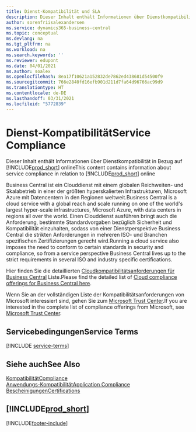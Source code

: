 ```yaml
---
title: Dienst-Kompatibilität und SLA
description: Dieser Inhalt enthält Informationen über Dienstkompatibilität in Bezug auf Business Central online.
author: sorenfriisalexandersen
ms.service: dynamics365-business-central
ms.topic: conceptual
ms.devlang: na
ms.tgt_pltfrm: na
ms.workload: na
ms.search.keywords: ''
ms.reviewer: edupont
ms.date: 04/01/2021
ms.author: soalex
ms.openlocfilehash: 8ea17f10621a152832de7862ed438681d54500f9
ms.sourcegitcommit: 766e2840fd16efb901d211d7fa64d96766ac99d9
ms.translationtype: HT
ms.contentlocale: de-DE
ms.lasthandoff: 03/31/2021
ms.locfileid: "5772839"
---
```

# <a name="service-compliance"></a><span data-ttu-id="f902a-103">Dienst-Kompatibilität</span><span class="sxs-lookup"><span data-stu-id="f902a-103">Service Compliance</span></span>

<span data-ttu-id="f902a-104">Dieser Inhalt enthält Informationen über Dienstkompatibilität in Bezug auf [!INCLUDE[prod_short](../includes/prod_short.md)] online</span><span class="sxs-lookup"><span data-stu-id="f902a-104">This content contains information about service compliance in relation to [!INCLUDE[prod_short](../includes/prod_short.md)] online</span></span>  

<span data-ttu-id="f902a-105">Business Central ist ein Clouddienst mit einem globalen Reichweiten- und Skalabetrieb in einer der größten hyperskalierten Infrastrukturen, Microsoft Azure mit Datencentern in den Regionen weltweit.</span><span class="sxs-lookup"><span data-stu-id="f902a-105">Business Central is a cloud service with a global reach and scale running on one of the world's largest hyper-scale infrastructures, Microsoft Azure, with data centers in regions all over the world.</span></span> <span data-ttu-id="f902a-106">Einen Clouddienst ausführen bringt auch die Anforderung, bestimmte Standardvorgaben bezüglich Sicherheit und Kompatibilität einzuhalten, sodass von einer Dienstperspektive Business Central die strikten Anforderungen in mehreren ISO- und Branchen spezifischen Zertifizierungen gerecht wird.</span><span class="sxs-lookup"><span data-stu-id="f902a-106">Running a cloud service also imposes the need to conform to certain standards in security and compliance, so from a service perspective Business Central lives up to the strict requirements in several ISO and industry specific certifications.</span></span>

<span data-ttu-id="f902a-107">Hier finden Sie die detaillierten [Cloudkompatibilitätsanforderungen für Business Central](https://aka.ms/d365-compliance-list) Liste.</span><span class="sxs-lookup"><span data-stu-id="f902a-107">Please find the detailed list of [Cloud compliance offerings for Business Central here](https://aka.ms/d365-compliance-list).</span></span>

<span data-ttu-id="f902a-108">Wenn Sie an der vollständigen Liste der Kompatibilitätsanforderungen von Microsoft interessiert sind, gehen Sie zum [Microsoft Trust Center](https://www.microsoft.com/trustcenter/compliance/complianceofferings).</span><span class="sxs-lookup"><span data-stu-id="f902a-108">If you are interested in the complete list of compliance offerings from Microsoft, see [Microsoft Trust Center](https://www.microsoft.com/trustcenter/compliance/complianceofferings).</span></span>

## <a name="service-terms"></a><span data-ttu-id="f902a-109">Servicebedingungen</span><span class="sxs-lookup"><span data-stu-id="f902a-109">Service Terms</span></span>

[!INCLUDE [service-terms](../includes/service-terms.md)]

## <a name="see-also"></a><span data-ttu-id="f902a-110">Siehe auch</span><span class="sxs-lookup"><span data-stu-id="f902a-110">See Also</span></span>

[<span data-ttu-id="f902a-111">Kompatibilität</span><span class="sxs-lookup"><span data-stu-id="f902a-111">Compliance</span></span>](compliance-overview.md)  
[<span data-ttu-id="f902a-112">Anwendungs-Kompatibilität</span><span class="sxs-lookup"><span data-stu-id="f902a-112">Application Compliance</span></span>](compliance-application-compliance.md)  
[<span data-ttu-id="f902a-113">Bescheinigungen</span><span class="sxs-lookup"><span data-stu-id="f902a-113">Certifications</span></span>](compliance-certifications.md)  

## [!INCLUDE[prod_short](../includes/free_trial_md.md)]  


[!INCLUDE[footer-include](../includes/footer-banner.md)]